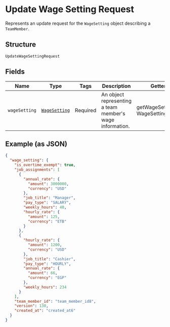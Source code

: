 
# Update Wage Setting Request

Represents an update request for the `WageSetting` object describing a `TeamMember`.

## Structure

`UpdateWageSettingRequest`

## Fields

| Name | Type | Tags | Description | Getter | Setter |
|  --- | --- | --- | --- | --- | --- |
| `wageSetting` | [`WageSetting`](../../doc/models/wage-setting.md) | Required | An object representing a team member's wage information. | getWageSetting(): WageSetting | setWageSetting(WageSetting wageSetting): void |

## Example (as JSON)

```json
{
  "wage_setting": {
    "is_overtime_exempt": true,
    "job_assignments": [
      {
        "annual_rate": {
          "amount": 3000000,
          "currency": "USD"
        },
        "job_title": "Manager",
        "pay_type": "SALARY",
        "weekly_hours": 40,
        "hourly_rate": {
          "amount": 125,
          "currency": "ETB"
        }
      },
      {
        "hourly_rate": {
          "amount": 1200,
          "currency": "USD"
        },
        "job_title": "Cashier",
        "pay_type": "HOURLY",
        "annual_rate": {
          "amount": 66,
          "currency": "EGP"
        },
        "weekly_hours": 234
      }
    ],
    "team_member_id": "team_member_id8",
    "version": 130,
    "created_at": "created_at6"
  }
}
```


